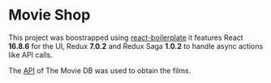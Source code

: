 # Movie Shop

This project was boostrapped using
[react-boilerplate](https://github.com/react-boilerplate/react-boilerplate) it
features React **16.8.6** for the UI, Redux **7.0.2** and Redux Saga **1.0.2**
to handle async actions like API calls.

The [API](https://developers.themoviedb.org) of The Movie DB was used to obtain
the films.
